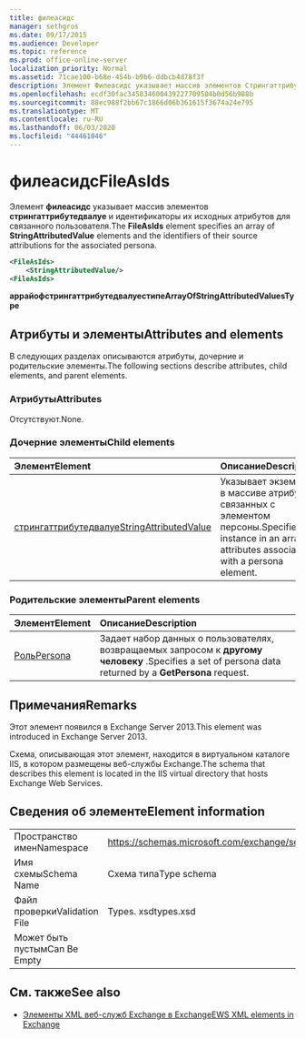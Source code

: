 ```yaml
---
title: филеасидс
manager: sethgros
ms.date: 09/17/2015
ms.audience: Developer
ms.topic: reference
ms.prod: office-online-server
localization_priority: Normal
ms.assetid: 71cae100-b68e-454b-b9b6-ddbcb4d78f3f
description: Элемент Филеасидс указывает массив элементов Стрингаттрибутедвалуе и идентификаторы их исходных атрибутов для связанного пользователя.
ms.openlocfilehash: ecdf30fac345834600439227709504b0d56b988b
ms.sourcegitcommit: 88ec988f2bb67c1866d06b361615f3674a24e795
ms.translationtype: MT
ms.contentlocale: ru-RU
ms.lasthandoff: 06/03/2020
ms.locfileid: "44461046"
---
```

# <a name="fileasids"></a><span data-ttu-id="6f539-103">филеасидс</span><span class="sxs-lookup"><span data-stu-id="6f539-103">FileAsIds</span></span>

<span data-ttu-id="6f539-104">Элемент **филеасидс** указывает массив элементов **стрингаттрибутедвалуе** и идентификаторы их исходных атрибутов для связанного пользователя.</span><span class="sxs-lookup"><span data-stu-id="6f539-104">The **FileAsIds** element specifies an array of **StringAttributedValue** elements and the identifiers of their source attributions for the associated persona.</span></span> 
  
```XML
<FileAsIds>
    <StringAttributedValue/>
<FileAsIds>
```

 <span data-ttu-id="6f539-105">**аррайофстрингаттрибутедвалуестипе**</span><span class="sxs-lookup"><span data-stu-id="6f539-105">**ArrayOfStringAttributedValuesType**</span></span>
## <a name="attributes-and-elements"></a><span data-ttu-id="6f539-106">Атрибуты и элементы</span><span class="sxs-lookup"><span data-stu-id="6f539-106">Attributes and elements</span></span>

<span data-ttu-id="6f539-107">В следующих разделах описываются атрибуты, дочерние и родительские элементы.</span><span class="sxs-lookup"><span data-stu-id="6f539-107">The following sections describe attributes, child elements, and parent elements.</span></span>
  
### <a name="attributes"></a><span data-ttu-id="6f539-108">Атрибуты</span><span class="sxs-lookup"><span data-stu-id="6f539-108">Attributes</span></span>

<span data-ttu-id="6f539-109">Отсутствуют.</span><span class="sxs-lookup"><span data-stu-id="6f539-109">None.</span></span>
  
### <a name="child-elements"></a><span data-ttu-id="6f539-110">Дочерние элементы</span><span class="sxs-lookup"><span data-stu-id="6f539-110">Child elements</span></span>

|<span data-ttu-id="6f539-111">**Элемент**</span><span class="sxs-lookup"><span data-stu-id="6f539-111">**Element**</span></span>|<span data-ttu-id="6f539-112">**Описание**</span><span class="sxs-lookup"><span data-stu-id="6f539-112">**Description**</span></span>|
|:-----|:-----|
|[<span data-ttu-id="6f539-113">стрингаттрибутедвалуе</span><span class="sxs-lookup"><span data-stu-id="6f539-113">StringAttributedValue</span></span>](stringattributedvalue.md) <br/> |<span data-ttu-id="6f539-114">Указывает экземпляр в массиве атрибутов, связанных с элементом персоны.</span><span class="sxs-lookup"><span data-stu-id="6f539-114">Specifies an instance in an array of attributes associated with a persona element.</span></span>  <br/> |
   
### <a name="parent-elements"></a><span data-ttu-id="6f539-115">Родительские элементы</span><span class="sxs-lookup"><span data-stu-id="6f539-115">Parent elements</span></span>

|<span data-ttu-id="6f539-116">**Элемент**</span><span class="sxs-lookup"><span data-stu-id="6f539-116">**Element**</span></span>|<span data-ttu-id="6f539-117">**Описание**</span><span class="sxs-lookup"><span data-stu-id="6f539-117">**Description**</span></span>|
|:-----|:-----|
|[<span data-ttu-id="6f539-118">Роль</span><span class="sxs-lookup"><span data-stu-id="6f539-118">Persona</span></span>](persona.md) <br/> |<span data-ttu-id="6f539-119">Задает набор данных о пользователях, возвращаемых запросом к **другому человеку** .</span><span class="sxs-lookup"><span data-stu-id="6f539-119">Specifies a set of persona data returned by a **GetPersona** request.</span></span>  <br/> |
   
## <a name="remarks"></a><span data-ttu-id="6f539-120">Примечания</span><span class="sxs-lookup"><span data-stu-id="6f539-120">Remarks</span></span>

<span data-ttu-id="6f539-121">Этот элемент появился в Exchange Server 2013.</span><span class="sxs-lookup"><span data-stu-id="6f539-121">This element was introduced in Exchange Server 2013.</span></span>
  
<span data-ttu-id="6f539-122">Схема, описывающая этот элемент, находится в виртуальном каталоге IIS, в котором размещены веб-службы Exchange.</span><span class="sxs-lookup"><span data-stu-id="6f539-122">The schema that describes this element is located in the IIS virtual directory that hosts Exchange Web Services.</span></span>
  
## <a name="element-information"></a><span data-ttu-id="6f539-123">Сведения об элементе</span><span class="sxs-lookup"><span data-stu-id="6f539-123">Element information</span></span>

|||
|:-----|:-----|
|<span data-ttu-id="6f539-124">Пространство имен</span><span class="sxs-lookup"><span data-stu-id="6f539-124">Namespace</span></span>  <br/> |https://schemas.microsoft.com/exchange/services/2006/types  <br/> |
|<span data-ttu-id="6f539-125">Имя схемы</span><span class="sxs-lookup"><span data-stu-id="6f539-125">Schema Name</span></span>  <br/> |<span data-ttu-id="6f539-126">Схема типа</span><span class="sxs-lookup"><span data-stu-id="6f539-126">Type schema</span></span>  <br/> |
|<span data-ttu-id="6f539-127">Файл проверки</span><span class="sxs-lookup"><span data-stu-id="6f539-127">Validation File</span></span>  <br/> |<span data-ttu-id="6f539-128">Types. xsd</span><span class="sxs-lookup"><span data-stu-id="6f539-128">types.xsd</span></span>  <br/> |
|<span data-ttu-id="6f539-129">Может быть пустым</span><span class="sxs-lookup"><span data-stu-id="6f539-129">Can Be Empty</span></span>  <br/> ||
   
## <a name="see-also"></a><span data-ttu-id="6f539-130">См. также</span><span class="sxs-lookup"><span data-stu-id="6f539-130">See also</span></span>



- [<span data-ttu-id="6f539-131">Элементы XML веб-служб Exchange в Exchange</span><span class="sxs-lookup"><span data-stu-id="6f539-131">EWS XML elements in Exchange</span></span>](ews-xml-elements-in-exchange.md)

